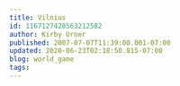 ```yaml
---
title: Vilnius
id: 1167127428563212582
author: Kirby Urner
published: 2007-07-07T11:39:00.001-07:00
updated: 2020-06-23T02:18:50.815-07:00
blog: world_game
tags: 
---
```


